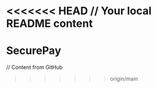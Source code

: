 <<<<<<< HEAD
// Your local README content
=======
# SecurePay
// Content from GitHub
>>>>>>> origin/main
